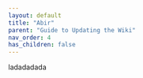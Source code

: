 ```yaml
---
layout: default
title: "Abir"
parent: "Guide to Updating the Wiki"
nav_order: 4
has_children: false
---
```

ladadadada